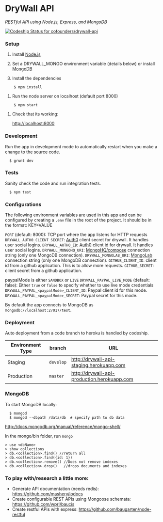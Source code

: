 # DryWall API

*RESTful API using Node.js, Express, and MongoDB*

[ ![Codeship Status for cofounders/drywall-api](https://codeship.io/projects/cb87fab0-04be-0132-38cc-22164d46567f/status)](https://codeship.io/projects/30705)

### Setup

1. Install [Node.js](http://nodejs.org/)

1. Set a DRYWALL_MONGO environment variable (details below) or install [MongoDB](http://docs.mongodb.org/manual/installation/)

1. Install the dependencies
```
	$ npm install
```

1. Run the node server on localhost (default port 8000)
```
	$ npm start
```
1. Check that its working:

	<http://localhost:8000>

### Development

Run the app in development mode to automatically restart when you make a change to the source code.
```
  $ grunt dev
```
### Tests

Sanity check the code and run integration tests.
```
  $ npm test
```
### Configurations
The following environment variables are used in this app and can be configured by creating a `.env` file in the root of the project.
It should be in the format: KEY=VALUE

`PORT` (default: 8000): TCP port where the app listens for HTTP requests
`DRYWALL_AUTH0_CLIENT_SECRET`: [Auth0](http://auth0.com) client secret for drywall. It handles user social logins.
`DRYWALL_AUTH0_ID`: [Auth0](http://auth0.com) client id for drywall. It handles user social logins.
`DRYWALL_MONGOHQ_URI`: [MongoHQ/compose](https://www.compose.io) connection string (only one MongoDB connection).
`DRYWALL_MONGOLAB_URI`: [MongoLab](https://mongolab.com/) connection string (only one MongoDB connection).
`GITHUB_CLIENT_ID`: client id from a github application. This is to allow more requests.
`GITHUB_SECRET`: client secret from a github application.

paypalMode is either `SANDBOX` or `LIVE`
`DRYWALL_PAYPAL_LIVE_MODE` (default: false): Either `true` or `false` to specify whether to use live mode credentials
`DRYWALL_PAYPAL_<paypalMode>_CLIENT_ID`: Paypal client id for this mode.
`DRYWALL_PAYPAL_<paypalMode>_SECRET`: Paypal secret for this mode.

By default the app connects to MongoDB as `mongodb://localhost:27017/test`.

### Deployment
Auto deployment from a code branch to heroku is handled by codeship.

| Environment Type | branch | URL |
| --- | --- | --- |
| Staging | `develop` | <http://drywall-api-staging.herokuapp.com> |
| Production | `master` | <http://drywall-api-production.herokuapp.com> |

### MongoDB
To start MongoDB locally:
```
  $ mongod
  $ mongod --dbpath /data/db  # specify path to db data
```

<http://docs.mongodb.org/manual/reference/mongo-shell/>

In the mongo/bin folder, run `mongo`

	> use <dbName>
	> show collections
	> db.<collection>.find() //return all
	> db.<collection>.find({id: 1})
	> db.<collection>.remove() //Does not remove indexes
	> db.<collection>.drop()   //drops documents and indexes

### To play with/research a little more:

- Generate API documentation (needs redis): <https://github.com/mashery/iodocs>
- Create configurable REST APIs using Mongoose schemata: <https://github.com/wprl/baucis>
- Create restful APIs with express: <https://github.com/baugarten/node-restful>
